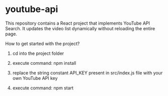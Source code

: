 # youtube-api
This repository contains a React project that implements YouTube API Search. 
It updates the video list dynamically without reloading the entire page.

How to get started with the project?

1. cd into the project folder

2. execute command: npm install

3. replace the string constant API_KEY present in src/index.js file with your own YouTube API key

4. execute command: npm start
